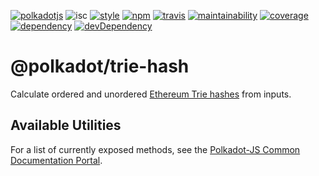 [![polkadotjs](https://img.shields.io/badge/polkadot-js-orange.svg?style=flat-square)](https://polkadot.js.org)
![isc](https://img.shields.io/badge/license-ISC-lightgrey.svg?style=flat-square)
[![style](https://img.shields.io/badge/code%20style-semistandard-lightgrey.svg?style=flat-square)](https://github.com/Flet/semistandard)
[![npm](https://img.shields.io/npm/v/@polkadot/trie-hash.svg?style=flat-square)](https://www.npmjs.com/package/@polkadot/trie-hash)
[![travis](https://img.shields.io/travis/polkadot-js/trie-hash.svg?style=flat-square)](https://travis-ci.org/polkadot-js/trie-hash)
[![maintainability](https://img.shields.io/codeclimate/maintainability/polkadot-js/trie-hash.svg?style=flat-square)](https://codeclimate.com/github/polkadot-js/trie-hash/maintainability)
[![coverage](https://img.shields.io/coveralls/polkadot-js/trie-hash.svg?style=flat-square)](https://coveralls.io/github/polkadot-js/trie?branch=master)
[![dependency](https://david-dm.org/polkadot-js/trie.svg?style=flat-square&path=packages/trie-hash)](https://david-dm.org/polkadot-js/trie?path=packages/trie-hash)
[![devDependency](https://david-dm.org/polkadot-js/trie-hash/dev-status.svg?style=flat-square&path=packages/trie-hash)](https://david-dm.org/polkadot-js/trie-hash?path=packages/trie-hash#info=devDependencies)

# @polkadot/trie-hash

Calculate ordered and unordered [Ethereum Trie hashes](https://github.com/ethereum/wiki/wiki/Patricia-Tree) from inputs.

## Available Utilities

For a list of currently exposed methods, see the [Polkadot-JS Common Documentation Portal](https://polkadot.js.org/api/common/trie-hash/).
